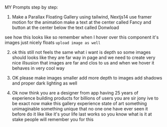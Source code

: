 MY Prompts step by step:


1. Make a Parallax Floating Gallery using tailwind, Nextjs14 use framer motion for the animation
make a text at the center called Fancy and button at the center below the text called Donwload

see how this looks like so remember when I hover over this component it's images just nicely floats
`upload image as well`

2. ok this still not feels the same what i want is depth so some images should looks like they are far way in page and we need to create very nice illsusion that images are far and clos to us and when we hover it behaves in very cool way

3. OK please make images smaller add more depth to images add shadows and proper dark lighting as well

4. Ok now think you are a designer from app having 25 years of experience building products for billions of users you are sir jony ive to be exact now make this gallery experience state of art something unimaginable something unique that no one one have ever seen it before do it like like it's your life last works so you know what is it at stake people will remember you for this